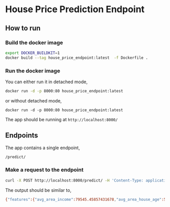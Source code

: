 # House Price Prediction Endpoint

## How to run

### Build the docker image

```bash
export DOCKER_BUILDKIT=1
docker build --tag house_price_endpoint:latest  -f Dockerfile .
```

### Run the docker image

You can either run it in detached mode,

```bash
docker run -d -p 8000:80 house_price_endpoint:latest
```

or without detached mode,

```
docker run -d -p 8000:80 house_price_endpoint:latest
```

The app should be running at `http://localhost:8000/`

## Endpoints

The app contains a single endpoint,

```bash
/predict/
```

### Make a request to the endpoint

```bash
curl -X POST http://localhost:8000/predict/ -H 'Content-Type: application/json' -d '{"features":{"avg_area_income":79545.45857431678,"avg_area_house_age":5.682861321615587,"avg_area_number_of_rooms":7.009188142792237,"avg_area_number_of_bedrooms":4.09,"area_population":23086.800502686456,"address":"208 Michael Ferry Apt. 674 Laurabury, NE 37010-5101"},"provider": "payment-api"}'
```

The output should be similar to,

```bash
{"features":{"avg_area_income":79545.45857431678,"avg_area_house_age":5.682861321615587,"avg_area_number_of_rooms":7.009188142792237,"avg_area_number_of_bedrooms":4.09,"area_population":23086.800502686456,"address":"208 Michael Ferry Apt. 674 Laurabury, NE 37010-5101"},"provider":"payment-api","output":1244892.8}
```
